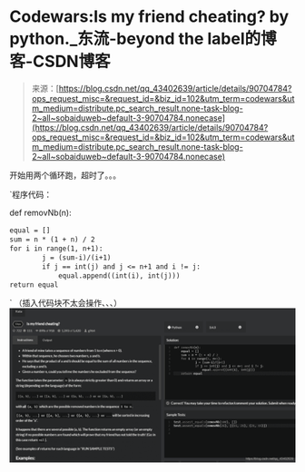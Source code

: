 <!--yml
category: codewars
date: 2022-08-13 11:45:35
-->

# Codewars:Is my friend cheating? by python._东流-beyond the label的博客-CSDN博客

> 来源：[https://blog.csdn.net/qq_43402639/article/details/90704784?ops_request_misc=&request_id=&biz_id=102&utm_term=codewars&utm_medium=distribute.pc_search_result.none-task-blog-2~all~sobaiduweb~default-3-90704784.nonecase](https://blog.csdn.net/qq_43402639/article/details/90704784?ops_request_misc=&request_id=&biz_id=102&utm_term=codewars&utm_medium=distribute.pc_search_result.none-task-blog-2~all~sobaiduweb~default-3-90704784.nonecase)

开始用两个循环跑，超时了。。。

`程序代码：

def removNb(n):

```
equal = []
sum = n * (1 + n) / 2
for i in range(1, n+1):
        j = (sum-i)/(i+1)
        if j == int(j) and j <= n+1 and i != j:
            equal.append((int(i), int(j)))
return equal 
```

`
（插入代码块不太会操作、、、）
![在这里插入图片描述](img/a36dcde32ee0727de439e37b97c634f1.png)